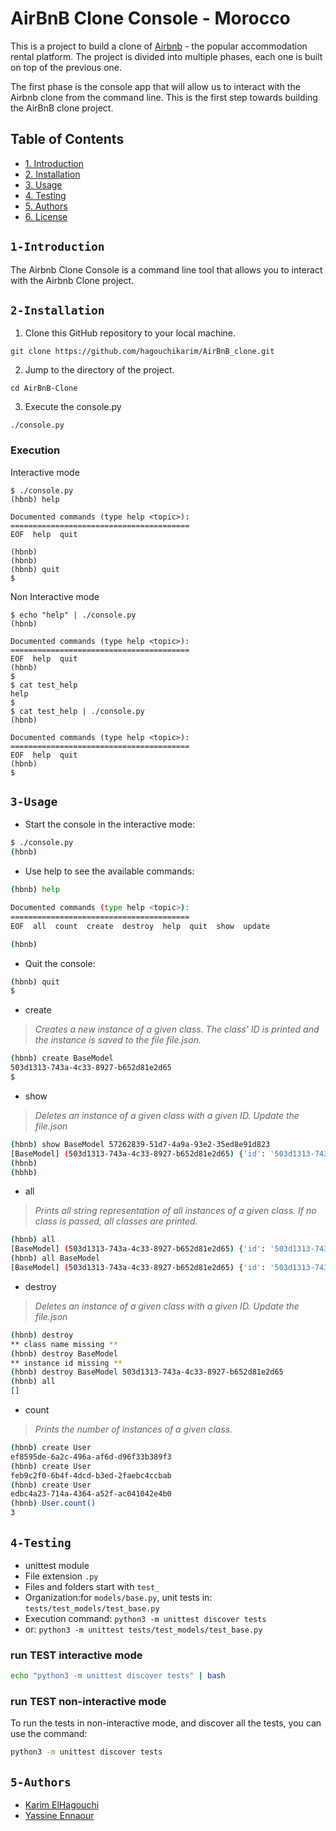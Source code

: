 # AirBnB Clone Console - Morocco

This is a project to build a clone of [Airbnb](https://www.airbnb.com/) - the popular accommodation rental platform.
The project is divided into multiple phases, each one is built on top of the previous one.

The first phase is the console app that will allow us to interact with the Airbnb clone from the command line.
This is the first step towards building the AirBnB clone project.

## Table of Contents

* [1. Introduction](#1-Introduction)
* [2. Installation](#2-Installation)
* [3. Usage](#3-Usage)
* [4. Testing](#4-Testing)
* [5. Authors](#5-Authors)
* [6. License](#6-license)

## ``1-Introduction``

The Airbnb Clone Console is a command line tool that allows you to interact with the Airbnb Clone project.

## ``2-Installation``

1. Clone this GitHub repository to your local machine.

`git clone https://github.com/hagouchikarim/AirBnB_clone.git`

2.  Jump to the directory of the project.

`cd AirBnB-Clone` 

3.  Execute the console.py

`./console.py`

### Execution 

Interactive mode

```
$ ./console.py
(hbnb) help

Documented commands (type help <topic>):
========================================
EOF  help  quit

(hbnb) 
(hbnb) 
(hbnb) quit
$
```
Non Interactive mode
```
$ echo "help" | ./console.py
(hbnb)

Documented commands (type help <topic>):
========================================
EOF  help  quit
(hbnb) 
$
$ cat test_help
help
$
$ cat test_help | ./console.py
(hbnb)

Documented commands (type help <topic>):
========================================
EOF  help  quit
(hbnb) 
$
```

## ``3-Usage``

* Start the console in the interactive mode:

```bash
$ ./console.py
(hbnb)
```

* Use help to see the available commands:

```bash
(hbnb) help

Documented commands (type help <topic>):
========================================
EOF  all  count  create  destroy  help  quit  show  update

(hbnb)
```

* Quit the console:

```bash
(hbnb) quit
$
```

* create

> *Creates a new instance of a given class. The class' ID is printed and the instance is saved to the file file.json.*

```bash
(hbnb) create BaseModel
503d1313-743a-4c33-8927-b652d81e2d65
$
```

* show

> *Deletes an instance of a given class with a given ID.*
> *Update the file.json*

```bash
(hbnb) show BaseModel 57262839-51d7-4a9a-93e2-35ed8e91d823
[BaseModel] (503d1313-743a-4c33-8927-b652d81e2d65) {'id': '503d1313-743a-4c33-8927-b652d81e2d65', 'created_at': datetime.datetime(2024, 2, 10, 0, 38, 25, 496645), 'updated_at': datetime.datetime(2024, 2, 10, 0, 38, 25, 496650)}
(hbnb)
(hbhb)
```

* all

> *Prints all string representation of all instances of a given class.*
> *If no class is passed, all classes are printed.*

```bash
(hbnb) all
[BaseModel] (503d1313-743a-4c33-8927-b652d81e2d65) {'id': '503d1313-743a-4c33-8927-b652d81e2d65', 'created_at': datetime.datetime(2024, 2, 10, 0, 38, 25, 496645), 'updated_at': datetime.datetime(2024, 2, 10, 0, 38, 25, 496650)}
(hbnb) all BaseModel
[BaseModel] (503d1313-743a-4c33-8927-b652d81e2d65) {'id': '503d1313-743a-4c33-8927-b652d81e2d65', 'created_at': datetime.datetime(2024, 2, 10, 0, 38, 25, 496645), 'updated_at': datetime.datetime(2024, 2, 10, 0, 38, 25, 496650)}
```
* destroy

>*Deletes an instance of a given class with a given ID.*
>*Update the file.json*

```bash
(hbnb) destroy
** class name missing **
(hbnb) destroy BaseModel
** instance id missing **
(hbnb) destroy BaseModel 503d1313-743a-4c33-8927-b652d81e2d65
(hbnb) all
[]
```

* count 

> *Prints the number of instances of a given class.*

```bash
(hbnb) create User
ef8595de-6a2c-496a-af6d-d96f33b389f3
(hbnb) create User
feb9c2f0-6b4f-4dcd-b3ed-2faebc4ccbab
(hbnb) create User
edbc4a23-714a-4364-a52f-ac041042e4b0
(hbnb) User.count()
3
```

## ``4-Testing``

* unittest module
* File extension ``` .py ```
* Files and folders start with ```test_```
* Organization:for ```models/base.py```, unit tests in: ```tests/test_models/test_base.py```
* Execution command: ```python3 -m unittest discover tests```
* or: ```python3 -m unittest tests/test_models/test_base.py```

### run TEST interactive mode

```bash
echo "python3 -m unittest discover tests" | bash
```

### run TEST non-interactive mode

To run the tests in non-interactive mode, and discover all the tests, you can use the command:

```bash
python3 -m unittest discover tests
```

## ``5-Authors``

-   [Karim ElHagouchi](https://github.com/hagouchikarim/)
-   [Yassine Ennaour](https://github.com/yas19sin/)


